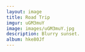 ```yaml
---
layout: image
title: Road Trip
imgur: uGM3muY
image: images/uGM3muY.jpg
description: Blurry sunset.
album: hke80Jf
---
```


